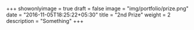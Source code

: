 +++
showonlyimage = true
draft = false
image = "img/portfolio/prize.png"
date = "2016-11-05T18:25:22+05:30"
title = "2nd Prize"
weight = 2
description = "Something"
+++

<!--more-->
